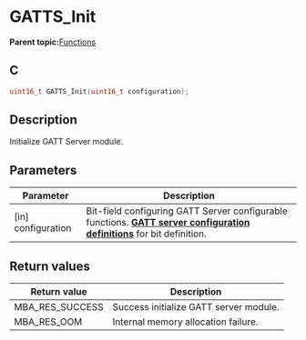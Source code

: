 # GATTS\_Init

**Parent topic:**[Functions](GUID-2C0CF1FA-B4E9-4999-9A93-45A167861CC8.md)

## C

```c
uint16_t GATTS_Init(uint16_t configuration);
```

## Description

Initialize GATT Server module.

## Parameters

|Parameter|Description|
|---------|-----------|
|\[in\] configuration|Bit-field configuring GATT Server configurable functions. **[GATT server configuration definitions](GUID-C77398F0-F757-4879-8505-6D7D6A49A901.md)** for bit definition.|

## Return values

|Return value|Description|
|------------|-----------|
|MBA\_RES\_SUCCESS|Success initialize GATT server module.|
|MBA\_RES\_OOM|Internal memory allocation failure.|

